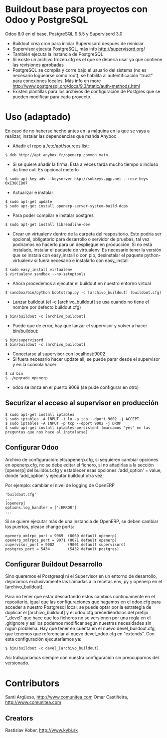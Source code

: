 # Buildout base para proyectos con Odoo y PostgreSQL
Odoo 8.0 en el base, PostgreSQL 9.5.5 y Supervisord 3.0
- Buildout crea cron para iniciar Supervisord después de reiniciar
- Supervisor ejecuta PostgreSQL, más info http://supervisord.org/
- También ejecuta la instancia de PostgreSQL
- Si existe  un archivo frozen.cfg es el que se debería usar ya que contiene las revisiones aprobadas
- PostgreSQL se compila y corre bajo el usuario del sistema (no es necesario loguearse como root), se habilita al autentificación "trust" para conexiones locales. Más info en more http://www.postgresql.org/docs/9.3/static/auth-methods.html
- Existen plantillas para los archivos de configuración de Postgres que se pueden modificar para cada proyecto.


# Uso (adaptado)
En caso de no haberse hecho antes en la máquina en la que se vaya a realizar, instalar las dependencias que manda Anybox
- Añadir el repo a /etc/apt/sources.list:
```
$ deb http://apt.anybox.fr/openerp common main
```
- Si se quiere añadir la firma. Esta a veces tarda mucho tiempo o incluso da time out. Es opcional meterlo
```
$ sudo apt-key adv --keyserver hkp://subkeys.pgp.net --recv-keys 0xE38CEB07
```
- Actualizar e instalar
```
$ sudo apt-get update
$ sudo apt-get install openerp-server-system-build-deps
```
- Para poder compilar e instalar postgres
```
$ sudo apt-get install libreadline-dev
```
- Crear un virtualenv dentro de la carpeta del respositorio. Esto podría ser opcional, obligatorio para desarrollo o servidor de pruebas, tal vez podríamos no hacerlo para un despliegue en producción. Si no está instalado, instalar el paquete de virtualenv. Es necesario tener la versión que se instala con easy_install o con pip, desinstalar el paquete python-virtualenv si fuera necesario e instalarlo con easy_install
```
$ sudo easy_install virtualenv
$ virtualenv sandbox --no-setuptools
```
- Ahora procedemos a ejecutar el buildout en nuestro entorno virtual
```
$ sandbox/bin/python bootstrap.py -c [archivo_buildout] (buildout.cfg)
```
- Lanzar buildout (el -c [archivo_buildout] se usa cuando no tiene el nombre por defecto buildout.cfg)
```
$ bin/buildout -c [archivo_buildout]
```

- Puede que de error, hay que lanzar el supervisor y volver a hacer bin/buildout:
```
$ bin/supervisord
$ bin/buildout -c [archivo_buildout]
```
- Conectarse al supervisor con localhost:9002
- Si fuera necesario hacer update all, se puede parar desde el supervisor y en la consola hacer:
```
$ cd bin
$ ./upgrade_openerp
```
- odoo se lanza en el puerto 9069 (se pude configurar en otro)

## Securizar el acceso al supervisor en producción
```
$ sudo apt-get install iptables
$ sudo iptables -A INPUT -i lo -p tcp --dport 9002 -j ACCEPT
$ sudo iptables -A INPUT -p tcp --dport 9002 -j DROP
$ sudo apt-get install iptables-persistent (marcamos "yes" en las preguntas que nos hace al instalarse)
```

## Configurar Odoo
Archivo de configuración: etc/openerp.cfg, si sequieren cambiar opciones en  openerp.cfg, no se debe editar el fichero,
si no añadirlas a la sección [openerp] del buildout.cfg
y establecer esas opciones .'add_option' = value, donde 'add_option'  y ejecutar buildout otra vez.

Por ejemplo: cambiar el nivel de logging de OpenERP
```
'buildout.cfg'
...
[openerp]
options.log_handler = [':ERROR']
...
```

Si se quiere ejecutar más de una instancia de OpenERP, se deben cambiar los puertos,
please change ports:
```
openerp_xmlrpc_port = 9069  (8069 default openerp)
openerp_xmlrpcs_port = 9071 (8071 default openerp)
supervisor_port = 9002      (9001 default supervisord)
postgres_port = 5434        (5432 default postgres)
```

## Configurar Buildout Desarrollo
Sino queremos el Postgresql ni el Supervisor en un entorno de desarrollo,
dejaríamos exclusivamente las llamadas a la recetas env, py y openerp en el
[archivo_buildout].

Para no tener que estar descartando estos cambios continuamente en el repositorio,
igual que las configuraciones que hagamos en el odoo.cfg para acceder a nuestro
Postgresql local, se puede optar por la estrategia de duplicar el [archivo_buildout]
y el odoo.cfg precediéndolos del prefijo "_devel" que hace que los ficheros no se
versionen por una regla en el .gitignore y así los podemos modificar según nuestras necesidades sin nigún problema.
Hay que tener en cuenta en el nuevo devel_buildout.cfg, que tenemos que referenciar
al nuevo devel_odoo.cfg en "extends".
Con esta configuración ejecutaríamos ya:
```
$ bin/buildout -c devel_[archivo_buildout]
```
Así trabajaríamos siempre con nuestra configuración sin preocuparnos del versionado.


# Contributors

Santi Argüeso, http://www.comunitea.com
Omar Castiñeira, http://www.comunitea.com

## Creators

Rastislav Kober, http://www.kybi.sk
